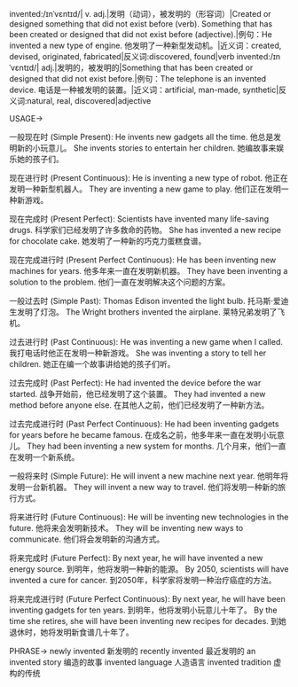 invented:/ɪnˈvɛntɪd/| v. adj.|发明（动词），被发明的（形容词）|Created or designed something that did not exist before (verb).  Something that has been created or designed that did not exist before (adjective).|例句：He invented a new type of engine. 他发明了一种新型发动机。|近义词：created, devised, originated, fabricated|反义词:discovered, found|verb
invented:/ɪnˈvɛntɪd/| adj.|发明的，被发明的|Something that has been created or designed that did not exist before.|例句：The telephone is an invented device. 电话是一种被发明的装置。|近义词：artificial, man-made, synthetic|反义词:natural, real, discovered|adjective


USAGE->

一般现在时 (Simple Present):
He invents new gadgets all the time.  他总是发明新的小玩意儿。
She invents stories to entertain her children. 她编故事来娱乐她的孩子们。

现在进行时 (Present Continuous):
He is inventing a new type of robot. 他正在发明一种新型机器人。
They are inventing a new game to play. 他们正在发明一种新游戏。

现在完成时 (Present Perfect):
Scientists have invented many life-saving drugs. 科学家们已经发明了许多救命的药物。
She has invented a new recipe for chocolate cake. 她发明了一种新的巧克力蛋糕食谱。


现在完成进行时 (Present Perfect Continuous):
He has been inventing new machines for years. 他多年来一直在发明新机器。
They have been inventing a solution to the problem. 他们一直在发明解决这个问题的方案。


一般过去时 (Simple Past):
Thomas Edison invented the light bulb. 托马斯·爱迪生发明了灯泡。
The Wright brothers invented the airplane. 莱特兄弟发明了飞机。

过去进行时 (Past Continuous):
He was inventing a new game when I called. 我打电话时他正在发明一种新游戏。
She was inventing a story to tell her children. 她正在编一个故事讲给她的孩子们听。

过去完成时 (Past Perfect):
He had invented the device before the war started.  战争开始前，他已经发明了这个装置。
They had invented a new method before anyone else. 在其他人之前，他们已经发明了一种新方法。


过去完成进行时 (Past Perfect Continuous):
He had been inventing gadgets for years before he became famous. 在成名之前，他多年来一直在发明小玩意儿。
They had been inventing a new system for months. 几个月来，他们一直在发明一个新系统。

一般将来时 (Simple Future):
He will invent a new machine next year. 他明年将发明一台新机器。
They will invent a new way to travel. 他们将发明一种新的旅行方式。

将来进行时 (Future Continuous):
He will be inventing new technologies in the future. 他将来会发明新技术。
They will be inventing new ways to communicate. 他们将会发明新的沟通方式。

将来完成时 (Future Perfect):
By next year, he will have invented a new energy source. 到明年，他将发明一种新的能源。
By 2050, scientists will have invented a cure for cancer. 到2050年，科学家将发明一种治疗癌症的方法。

将来完成进行时 (Future Perfect Continuous):
By next year, he will have been inventing gadgets for ten years. 到明年，他将发明小玩意儿十年了。
By the time she retires, she will have been inventing new recipes for decades. 到她退休时，她将发明新食谱几十年了。


PHRASE->
newly invented 新发明的
recently invented 最近发明的
an invented story 编造的故事
invented language 人造语言
invented tradition 虚构的传统
